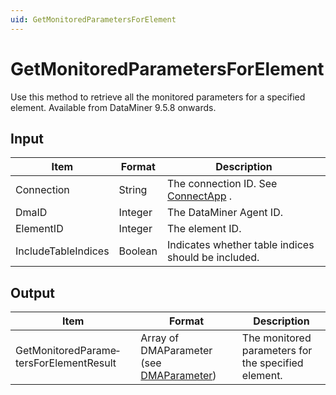 ```yaml
---
uid: GetMonitoredParametersForElement
---
```


# GetMonitoredParametersForElement

Use this method to retrieve all the monitored parameters for a specified element. Available from DataMiner 9.5.8 onwards.

## Input

| Item                | Format  | Description                                                                      |
|---------------------|---------|----------------------------------------------------------------------------------|
| Connection          | String  | The connection ID. See [ConnectApp](xref:ConnectApp) . |
| DmaID               | Integer | The DataMiner Agent ID.                                                          |
| ElementID           | Integer | The element ID.                                                                  |
| IncludeTableIndices | Boolean | Indicates whether table indices should be included.                              |

## Output

| Item                                    | Format                                                                               | Description                                         |
|-----------------------------------------|--------------------------------------------------------------------------------------|-----------------------------------------------------|
| GetMonitoredParame­tersForElementResult | Array of DMAParameter (see [DMAParameter](xref:DMAParameter)) | The monitored parameters for the specified element. |

